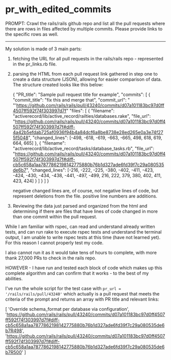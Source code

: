 # pr_with_edited_commits

PROMPT:
Crawl the rails/rails github repo and list all the pull requests where there are rows in files
affected by multiple commits. Please provide links to the specific rows as well.
____________________________________________________________________________________________

My solution is made of 3 main parts:
1. fetching the URL for all pull requests in the rails/rails repo - represented in the pr_links.rb file.
2. parsing the HTML from each pull request link gathered in step one to create a data structure (JSON), allowing for easier comparison of data. The structure
   created looks like this below:
   
   {
      "PR_title": "Sample pull request title for example",
      "commits": [
        {
          "commit_title": "fix this and merge that",
          "commit_url": " "'https://github.com/rails/rails/pull/43240/commits/d07a101183bc97d0ff4507ff592f74f303997d7f"
          "files": [
            {
              "filename": "activerecord/lib/active_record/railties/databases.rake",
              "file_url": "https://github.com/rails/rails/pull/43240/commits/d07a101183bc97d0ff4507ff592f74f303997d7f#diff-4a42b5efdab725af0936f94b4a84dcf6a8be8738e28ed265e0a3e74f275f5048",
              "changed_lines": [-498, -618, -619, -663, -665, 498, 618, 619, 664, 665]
            },
            {
              "filename": "activerecord/lib/active_record/tasks/database_tasks.rb",
              "file_url": "https://github.com/rails/rails/pull/43240/commits/d07a101183bc97d0ff4507ff592f74f303997d7f#diff-cb5c658a1aa7877862198142775880b76b1d327ade6fd39f7c29a080535de6b7",
              "changed_lines": [-216, -222, -225, -380, -402, -411, -423, -424, -430, -434, -438, -441, -497, -499, 216, 222, 379, 380, 402, 411, 423, 424]
            }
          ]
        }
      ]
    }
  
    negative changed lines are, of course, not negative lines of code, but represent deletions from the file. positive line numbers are additions.
  
3. Reviewing the data just parsed and organized from the html and determining if there are files that have lines of code changed in more than one commit within the pull request.


While I am familiar with rspec, can read and understand already written tests, 
and can run rake to execute rspec tests and understand the terminal output,
I am unable to write rspec tests at this time (have not learned yet).
For this reason I cannot properly test my code.

I also cannot run it as it would take tens of hours to complete, with more thank 27,000 PRs to check in the rails repo.

HOWEVER - I have run and tested each block of code which makes up this complete algorithm and can confirm that it works - to the best of my abilities.

I've run the whole script for the test case with `pr_url = '/rails/rails/pull/43240'` which actually is a pull request that meets the criteria of the prompt
and returns an array with PR title and relevant links: 

[ 
  'Override schema_format per database via configuration', 
  'https://github.com/rails/rails/pull/43240/commits/d07a101183bc97d0ff4507ff592f74f303997d7f#diff-cb5c658a1aa7877862198142775880b76b1d327ade6fd39f7c29a080535de6b7R498',
  'https://github.com/rails/rails/pull/43240/commits/d07a101183bc97d0ff4507ff592f74f303997d7f#diff-cb5c658a1aa7877862198142775880b76b1d327ade6fd39f7c29a080535de6b7R500'
]

